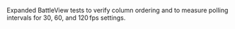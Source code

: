 Expanded BattleView tests to verify column ordering and to measure polling intervals for 30, 60, and 120 fps settings.
